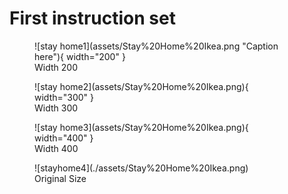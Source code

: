 # First instruction set

<figure markdown>
![stay home1](assets/Stay%20Home%20Ikea.png "Caption here"){ width="200" }
 <figcaption>Width 200</figcaption>
</figure>

<figure markdown>
![stay home2](assets/Stay%20Home%20Ikea.png){ width="300" }
 <figcaption>Width 300</figcaption>
</figure>

<figure markdown>
![stay home3](assets/Stay%20Home%20Ikea.png){ width="400" }
 <figcaption>Width 400</figcaption>
</figure>

<figure markdown>
![stayhome4](./assets/Stay%20Home%20Ikea.png)
 <figcaption>Original Size</figcaption>
 </figure>

 